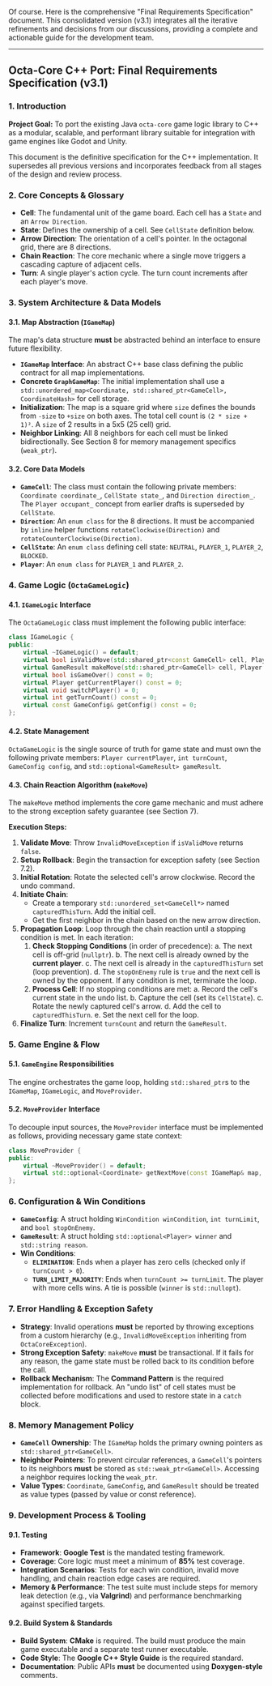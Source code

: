 Of course. Here is the comprehensive "Final Requirements Specification" document. This consolidated version (v3.1) integrates all the iterative refinements and decisions from our discussions, providing a complete and actionable guide for the development team.

---

## **Octa-Core C++ Port: Final Requirements Specification (v3.1)**

### 1. Introduction

**Project Goal:** To port the existing Java `octa-core` game logic library to C++ as a modular, scalable, and performant library suitable for integration with game engines like Godot and Unity.

This document is the definitive specification for the C++ implementation. It supersedes all previous versions and incorporates feedback from all stages of the design and review process.

### 2. Core Concepts & Glossary

* **Cell**: The fundamental unit of the game board. Each cell has a `State` and an `Arrow Direction`.
* **State**: Defines the ownership of a cell. See `CellState` definition below.
* **Arrow Direction**: The orientation of a cell's pointer. In the octagonal grid, there are 8 directions.
* **Chain Reaction**: The core mechanic where a single move triggers a cascading capture of adjacent cells.
* **Turn**: A single player's action cycle. The turn count increments after each player's move.

### 3. System Architecture & Data Models

#### 3.1. Map Abstraction (`IGameMap`)

The map's data structure **must** be abstracted behind an interface to ensure future flexibility.

* **`IGameMap` Interface**: An abstract C++ base class defining the public contract for all map implementations.
* **Concrete `GraphGameMap`**: The initial implementation shall use a `std::unordered_map<Coordinate, std::shared_ptr<GameCell>, CoordinateHash>` for cell storage.
* **Initialization**: The map is a square grid where `size` defines the bounds from `-size` to `+size` on both axes. The total cell count is `(2 * size + 1)²`. A `size` of 2 results in a 5x5 (25 cell) grid.
* **Neighbor Linking**: All 8 neighbors for each cell must be linked bidirectionally. See Section 8 for memory management specifics (`weak_ptr`).

#### 3.2. Core Data Models

* **`GameCell`**: The class must contain the following private members: `Coordinate coordinate_`, `CellState state_`, and `Direction direction_`. The `Player occupant_` concept from earlier drafts is superseded by `CellState`.
* **`Direction`**: An `enum class` for the 8 directions. It must be accompanied by `inline` helper functions `rotateClockwise(Direction)` and `rotateCounterClockwise(Direction)`.
* **`CellState`**: An `enum class` defining cell state: `NEUTRAL`, `PLAYER_1`, `PLAYER_2`, `BLOCKED`.
* **`Player`**: An `enum class` for `PLAYER_1` and `PLAYER_2`.

### 4. Game Logic (`OctaGameLogic`)

#### 4.1. `IGameLogic` Interface

The `OctaGameLogic` class must implement the following public interface:

```cpp
class IGameLogic {
public:
    virtual ~IGameLogic() = default;
    virtual bool isValidMove(std::shared_ptr<const GameCell> cell, Player player) const = 0;
    virtual GameResult makeMove(std::shared_ptr<GameCell> cell, Player player) = 0;
    virtual bool isGameOver() const = 0;
    virtual Player getCurrentPlayer() const = 0;
    virtual void switchPlayer() = 0;
    virtual int getTurnCount() const = 0;
    virtual const GameConfig& getConfig() const = 0;
};
```

#### 4.2. State Management

`OctaGameLogic` is the single source of truth for game state and must own the following private members: `Player currentPlayer`, `int turnCount`, `GameConfig config`, and `std::optional<GameResult> gameResult`.

#### 4.3. Chain Reaction Algorithm (`makeMove`)

The `makeMove` method implements the core game mechanic and must adhere to the strong exception safety guarantee (see Section 7).

**Execution Steps:**
1.  **Validate Move**: Throw `InvalidMoveException` if `isValidMove` returns `false`.
2.  **Setup Rollback**: Begin the transaction for exception safety (see Section 7.2).
3.  **Initial Rotation**: Rotate the selected cell's arrow clockwise. Record the undo command.
4.  **Initiate Chain**:
    * Create a temporary `std::unordered_set<GameCell*>` named `capturedThisTurn`. Add the initial cell.
    * Get the first neighbor in the chain based on the new arrow direction.
5.  **Propagation Loop**: Loop through the chain reaction until a stopping condition is met. In each iteration:
    1.  **Check Stopping Conditions** (in order of precedence):
        a. The next cell is off-grid (`nullptr`).
        b. The next cell is already owned by the **current player**.
        c. The next cell is already in the `capturedThisTurn` set (loop prevention).
        d. The `stopOnEnemy` rule is `true` and the next cell is owned by the opponent.
        If any condition is met, terminate the loop.
    2.  **Process Cell**: If no stopping conditions are met:
        a. Record the cell's current state in the undo list.
        b. Capture the cell (set its `CellState`).
        c. Rotate the newly captured cell's arrow.
        d. Add the cell to `capturedThisTurn`.
        e. Set the next cell for the loop.
6.  **Finalize Turn**: Increment `turnCount` and return the `GameResult`.

### 5. Game Engine & Flow

#### 5.1. `GameEngine` Responsibilities

The engine orchestrates the game loop, holding `std::shared_ptr`s to the `IGameMap`, `IGameLogic`, and `MoveProvider`.

#### 5.2. `MoveProvider` Interface

To decouple input sources, the `MoveProvider` interface must be implemented as follows, providing necessary game state context:

```cpp
class MoveProvider {
public:
    virtual ~MoveProvider() = default;
    virtual std::optional<Coordinate> getNextMove(const IGameMap& map, Player currentPlayer) = 0;
};
```

### 6. Configuration & Win Conditions

* **`GameConfig`**: A struct holding `WinCondition winCondition`, `int turnLimit`, and `bool stopOnEnemy`.
* **`GameResult`**: A struct holding `std::optional<Player> winner` and `std::string reason`.
* **Win Conditions**:
    * **`ELIMINATION`**: Ends when a player has zero cells (checked only if `turnCount > 0`).
    * **`TURN_LIMIT_MAJORITY`**: Ends when `turnCount >= turnLimit`. The player with more cells wins. A tie is possible (`winner` is `std::nullopt`).

### 7. Error Handling & Exception Safety

* **Strategy**: Invalid operations **must** be reported by throwing exceptions from a custom hierarchy (e.g., `InvalidMoveException` inheriting from `OctaCoreException`).
* **Strong Exception Safety**: `makeMove` **must** be transactional. If it fails for any reason, the game state must be rolled back to its condition before the call.
* **Rollback Mechanism**: The **Command Pattern** is the required implementation for rollback. An "undo list" of cell states must be collected before modifications and used to restore state in a `catch` block.

### 8. Memory Management Policy

* **`GameCell` Ownership**: The `IGameMap` holds the primary owning pointers as `std::shared_ptr<GameCell>`.
* **Neighbor Pointers**: To prevent circular references, a `GameCell`'s pointers to its neighbors **must** be stored as `std::weak_ptr<GameCell>`. Accessing a neighbor requires locking the `weak_ptr`.
* **Value Types**: `Coordinate`, `GameConfig`, and `GameResult` should be treated as value types (passed by value or const reference).

### 9. Development Process & Tooling

#### 9.1. Testing

* **Framework**: **Google Test** is the mandated testing framework.
* **Coverage**: Core logic must meet a minimum of **85%** test coverage.
* **Integration Scenarios**: Tests for each win condition, invalid move handling, and chain reaction edge cases are required.
* **Memory & Performance**: The test suite must include steps for memory leak detection (e.g., via **Valgrind**) and performance benchmarking against specified targets.

#### 9.2. Build System & Standards

* **Build System**: **CMake** is required. The build must produce the main game executable and a separate test runner executable.
* **Code Style**: The **Google C++ Style Guide** is the required standard.
* **Documentation**: Public APIs **must** be documented using **Doxygen-style** comments.